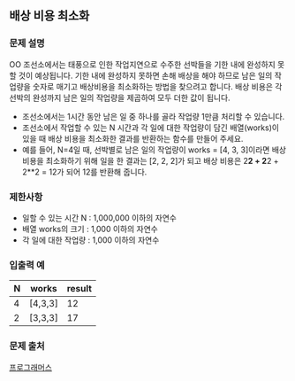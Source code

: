 ## 배상 비용 최소화
### 문제 설명 
OO 조선소에서는 태풍으로 인한 작업지연으로 수주한 선박들을 기한 내에 완성하지 못할 것이 예상됩니다.
기한 내에 완성하지 못하면 손해 배상을 해야 하므로 남은 일의 작업량을 숫자로 매기고 배상비용을 최소화하는 방법을 찾으려고 합니다.
배상 비용은 각 선박의 완성까지 남은 일의 작업량을 제곱하여 모두 더한 값이 됩니다.

- 조선소에서는 1시간 동안 남은 일 중 하나를 골라 작업량 1만큼 처리할 수 있습니다.
- 조선소에서 작업할 수 있는 N 시간과 각 일에 대한 작업량이 담긴 배열(works)이 있을 때 배상 비용을 최소화한 결과를 반환하는 함수를 만들어 주세요.
- 예를 들어, N=4일 때, 선박별로 남은 일의 작업량이 works = [4, 3, 3]이라면
배상 비용을 최소화하기 위해 일을 한 결과는 [2, 2, 2]가 되고 배상 비용은 2**2 + 2**2 + 2**2 = 12가 되어 12를 반환해 줍니다.

### 제한사항
- 일할 수 있는 시간 N : 1,000,000 이하의 자연수
- 배열 works의 크기 : 1,000 이하의 자연수
- 각 일에 대한 작업량 : 1,000 이하의 자연수

### 입출력 예
|N|	works|	result|
|---|---|---|
|4|	[4,3,3]	|12|
|2|	[3,3,3]	|17|

### 문제 출처
[프로그래머스](https://programmers.co.kr)


